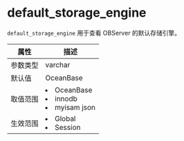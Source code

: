 # default_storage_engine

`default_storage_engine` 用于查看 OBServer 的默认存储引擎。

| **属性** | **描述** |
| --- | --- |
| 参数类型 | varchar |
| 默认值 | OceanBase |
| 取值范围 | <li>OceanBase<li>innodb<li>myisam json |
| 生效范围 | <li>Global<li>Session|
